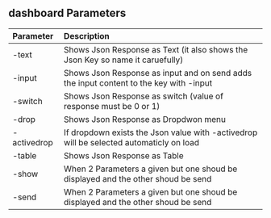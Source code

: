 

## dashboard Parameters


| Parameter  | Description               |
| :--------  | :------------------------- |
| -text | Shows Json Response as Text (it also shows the Json Key so name it caruefully) |
| -input | Shows Json Response as input and on send adds the input content to the key with -input |
| -switch | Shows Json Response as switch (value of response must be 0 or 1) |
| -drop | Shows Json Response as Dropdwon menu |
| -activedrop | If dropdown exists the Json value with -activedrop will be selected automaticly on load |
| -table | Shows Json Response as Table |
| -show | When 2 Parameters a given but one shoud be displayed and the other shoud be send |
| -send | When 2 Parameters a given but one shoud be displayed and the other shoud be send |
